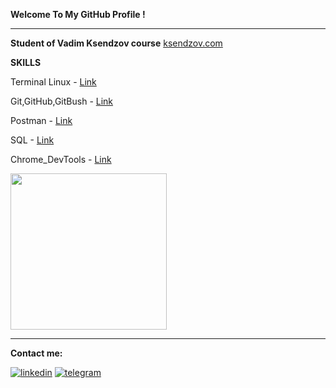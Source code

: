  __Welcome To My GitHub Profile !__
___
 __Student of Vadim Ksendzov course__ [ksendzov.com](https://ksendzov.com/)

 __SKILLS__
 
 Terminal Linux - [Link](https://github.com/AndreiHeranok/Terminal_linux/blob/main/README.md)

 Git,GitHub,GitBush - [Link](https://github.com/AndreiHeranok/Git.GitHub/blob/main/README.md)

 Postman - [Link](https://github.com/AndreiHeranok/Postman)

 SQL - [Link](https://github.com/AndreiHeranok/SQL)

 Chrome_DevTools - [Link](https://www.youtube.com/watch?v=rHVvkRRs_os&feature=youtu.be)

<img src="https://cdn.dribbble.com/users/1235346/screenshots/3252385/job.gif" width="250"> 

___
__Сontact me:__

[![linkedin](https://img.shields.io/badge/-linkedin-blue?style=for-the-badge&logo=linkedin&logocolor=)](https://www.linkedin.com/in/andrei-heranok-3b9847228/) 
[![telegram](https://img.shields.io/badge/-telegram-blue?style=for-the-badge&logo=telegram&)](https://t.me/potatorecs)
